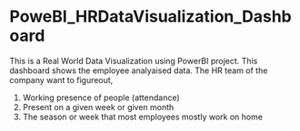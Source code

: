 # PoweBI_HRDataVisualization_Dashboard
This is a Real World Data Visualization using PowerBI project. This dashboard shows the employee analyaised data.
The HR team of the company want to figureout,
1) Working presence of people (attendance)
2) Present on a given week or given month
3) The season or week that most employees mostly work on home
